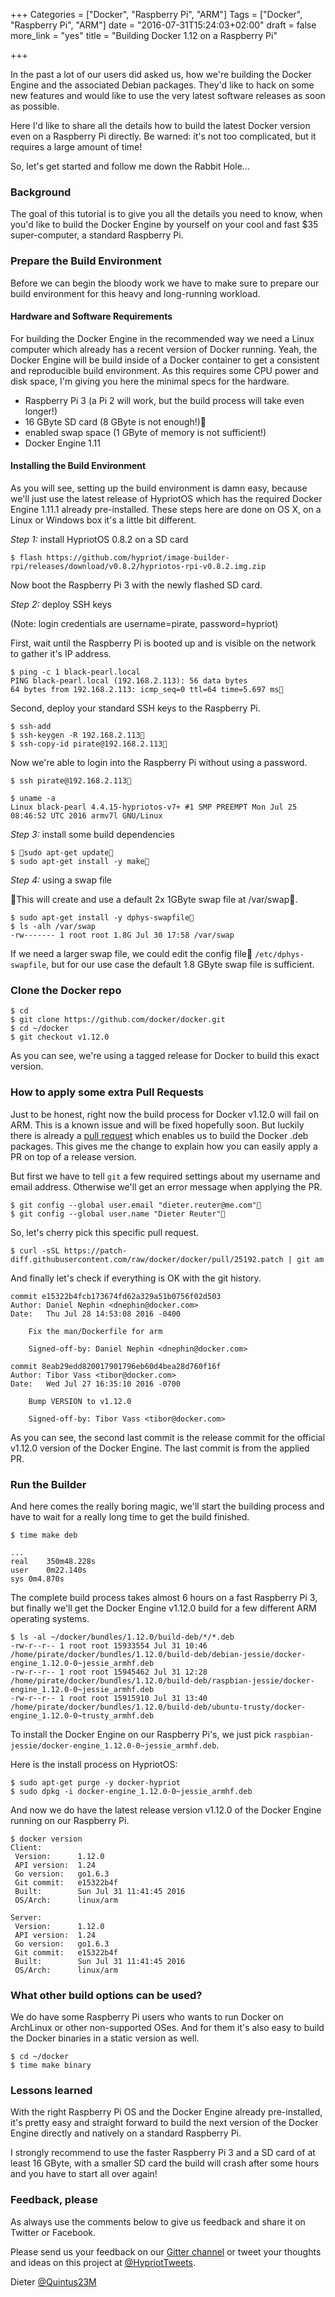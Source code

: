 +++
Categories = ["Docker", "Raspberry Pi", "ARM"]
Tags = ["Docker", "Raspberry Pi", "ARM"]
date = "2016-07-31T15:24:03+02:00"
draft = false
more_link = "yes"
title = "Building Docker 1.12 on a Raspberry Pi"

+++

In the past a lot of our users did asked us, how we're building the Docker Engine
and the associated Debian packages. They'd like to hack on some new features and
would like to use the very latest software releases as soon as possible.

Here I'd like to share all the details how to build the latest Docker version even
on a Raspberry Pi directly. Be warned: it's not too complicated, but it requires
a large amount of time!

So, let's get started and follow me down the Rabbit Hole...

<!--more-->

### Background

The goal of this tutorial is to give you all the details you need to know, when you'd
like to build the Docker Engine by yourself on your cool and fast $35 super-computer,
a standard Raspberry Pi.


### Prepare the Build Environment

Before we can begin the bloody work we have to make sure to prepare our build environment
for this heavy and long-running workload.


#### Hardware and Software Requirements

For building the Docker Engine in the recommended way we need a Linux computer which
already has a recent version of Docker running. Yeah, the Docker Engine will be build
inside of a Docker container to get a consistent and reproducible build environment.
As this requires some CPU power and disk space, I'm giving you here the minimal
specs for the hardware.

* Raspberry Pi 3 (a Pi 2 will work, but the build process will take even longer!)
* 16 GByte SD card (8 GByte is not enough!)
* enabled swap space (1 GByte of memory is not sufficient!)
* Docker Engine 1.11


#### Installing the Build Environment

As you will see, setting up the build environment is damn easy, because we'll just
use the latest release of HypriotOS which has the required Docker Engine 1.11.1
already pre-installed. These steps here are done on OS X, on a Linux or Windows
box it's a little bit different.

*Step 1:* install HypriotOS 0.8.2 on a SD card

```
$ flash https://github.com/hypriot/image-builder-rpi/releases/download/v0.8.2/hypriotos-rpi-v0.8.2.img.zip
```
Now boot the Raspberry Pi 3 with the newly flashed SD card.

*Step 2:* deploy SSH keys

(Note: login credentials are username=pirate, password=hypriot)

First, wait until the Raspberry Pi is booted up and is visible on the network
to gather it's IP address.
```
$ ping -c 1 black-pearl.local
PING black-pearl.local (192.168.2.113): 56 data bytes
64 bytes from 192.168.2.113: icmp_seq=0 ttl=64 time=5.697 ms
```
Second, deploy your standard SSH keys to the Raspberry Pi.
```
$ ssh-add
$ ssh-keygen -R 192.168.2.113
$ ssh-copy-id pirate@192.168.2.113
```

Now we're able to login into the Raspberry Pi without using a password.
```
$ ssh pirate@192.168.2.113

$ uname -a
Linux black-pearl 4.4.15-hypriotos-v7+ #1 SMP PREEMPT Mon Jul 25 08:46:52 UTC 2016 armv7l GNU/Linux
```

*Step 3:* install some build dependencies

```
$ sudo apt-get update
$ sudo apt-get install -y make
```

*Step 4:* using a swap file

This will create and use a default 2x 1GByte swap file at /var/swap.

```
$ sudo apt-get install -y dphys-swapfile
$ ls -alh /var/swap
-rw------- 1 root root 1.8G Jul 30 17:58 /var/swap
```

If we need a larger swap file, we could edit the config file `/etc/dphys-swapfile`,
but for our use case the default 1.8 GByte swap file is sufficient.


### Clone the Docker repo

```
$ cd
$ git clone https://github.com/docker/docker.git
$ cd ~/docker
$ git checkout v1.12.0
```
As you can see, we're using a tagged release for Docker to build this exact version.

### How to apply some extra Pull Requests

Just to be honest, right now the build process for Docker v1.12.0 will fail on ARM.
This is a known issue and will be fixed hopefully soon. But luckily there is already
a [pull request](https://github.com/docker/docker/pull/25192)
which enables us to build the Docker .deb packages. This gives me
the change to explain how you can easily apply a PR on top of a release version.

But first we have to tell `git` a few required settings about my username and
email address. Otherwise we'll get an error message when applying the PR.
```
$ git config --global user.email "dieter.reuter@me.com"
$ git config --global user.name "Dieter Reuter"
```

So, let's cherry pick this specific pull request.
```
$ curl -sSL https://patch-diff.githubusercontent.com/raw/docker/docker/pull/25192.patch | git am
```

And finally let's check if everything is OK with the git history.
```
commit e15322b4fcb173674fd62a329a51b0756f02d503
Author: Daniel Nephin <dnephin@docker.com>
Date:   Thu Jul 28 14:53:08 2016 -0400

    Fix the man/Dockerfile for arm

    Signed-off-by: Daniel Nephin <dnephin@docker.com>

commit 8eab29edd820017901796eb60d4bea28d760f16f
Author: Tibor Vass <tibor@docker.com>
Date:   Wed Jul 27 16:35:10 2016 -0700

    Bump VERSION to v1.12.0

    Signed-off-by: Tibor Vass <tibor@docker.com>
```
As you can see, the second last commit is the release commit for the official v1.12.0
version of the Docker Engine. The last commit is from the applied PR.


### Run the Builder

And here comes the really boring magic, we'll start the building process and have
to wait for a really long time to get the build finished.
```
$ time make deb

...
real	350m48.228s
user	0m22.140s
sys	0m4.870s
```

The complete build process takes almost 6 hours on a fast Raspberry Pi 3, but finally
we'll get the Docker Engine v1.12.0 build for a few different ARM operating systems.
```
$ ls -al ~/docker/bundles/1.12.0/build-deb/*/*.deb
-rw-r--r-- 1 root root 15933554 Jul 31 10:46 /home/pirate/docker/bundles/1.12.0/build-deb/debian-jessie/docker-engine_1.12.0-0~jessie_armhf.deb
-rw-r--r-- 1 root root 15945462 Jul 31 12:28 /home/pirate/docker/bundles/1.12.0/build-deb/raspbian-jessie/docker-engine_1.12.0-0~jessie_armhf.deb
-rw-r--r-- 1 root root 15915910 Jul 31 13:40 /home/pirate/docker/bundles/1.12.0/build-deb/ubuntu-trusty/docker-engine_1.12.0-0~trusty_armhf.deb
```

To install the Docker Engine on our Raspberry Pi's, we just pick
`raspbian-jessie/docker-engine_1.12.0-0~jessie_armhf.deb`.

Here is the install process on HypriotOS:
```
$ sudo apt-get purge -y docker-hypriot
$ sudo dpkg -i docker-engine_1.12.0-0~jessie_armhf.deb
```

And now we do have the latest release version v1.12.0 of the Docker Engine running
on our Raspberry Pi.
```
$ docker version
Client:
 Version:      1.12.0
 API version:  1.24
 Go version:   go1.6.3
 Git commit:   e15322b4f
 Built:        Sun Jul 31 11:41:45 2016
 OS/Arch:      linux/arm

Server:
 Version:      1.12.0
 API version:  1.24
 Go version:   go1.6.3
 Git commit:   e15322b4f
 Built:        Sun Jul 31 11:41:45 2016
 OS/Arch:      linux/arm
```

### What other build options can be used?

We do have some Raspberry Pi users who wants to run Docker on ArchLinux or other
non-supported OSes. And for them it's also easy to build the Docker binaries in
a static version as well.

```
$ cd ~/docker
$ time make binary
```


### Lessons learned

With the right Raspberry Pi OS and the Docker Engine already pre-installed, it's
pretty easy and straight forward to build the next version of the Docker Engine
directly and natively on a standard Raspberry Pi.

I strongly recommend to use the faster Raspberry Pi 3 and a SD card of at least
16 GByte, with a smaller SD card the build will crash after some hours and you
have to start all over again!


### Feedback, please

As always use the comments below to give us feedback and share it on Twitter or Facebook.

Please send us your feedback on our [Gitter channel](https://gitter.im/hypriot/talk) or tweet your thoughts and ideas on this project at [@HypriotTweets](https://twitter.com/HypriotTweets).

Dieter [@Quintus23M](https://twitter.com/Quintus23M)
